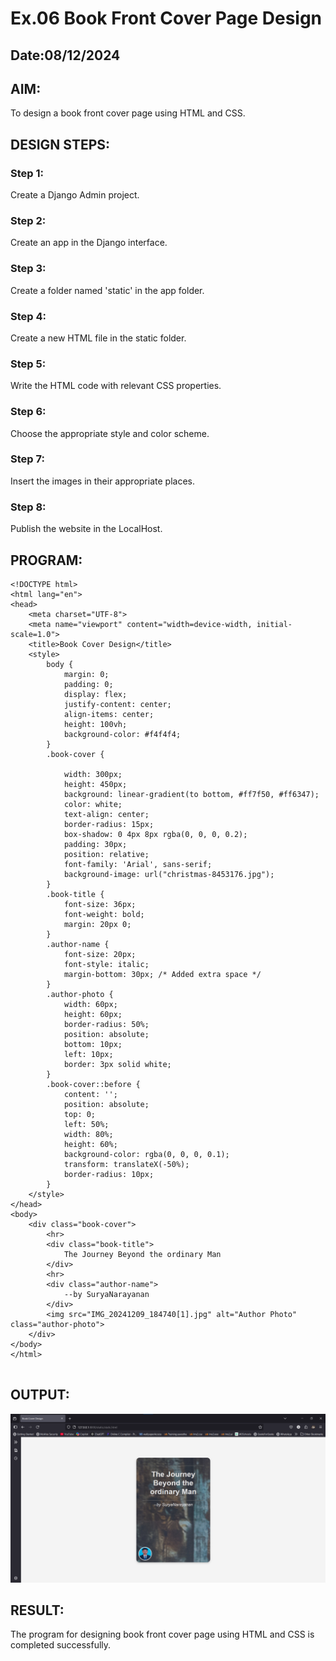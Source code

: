 # Ex.06 Book Front Cover Page Design
## Date:08/12/2024

## AIM:
To design a book front cover page using HTML and CSS.

## DESIGN STEPS:

### Step 1:
Create a Django Admin project.

### Step 2:
Create an app in the Django interface.

### Step 3:
Create a folder named 'static' in the app folder.

### Step 4:
Create a new HTML file in the static folder.

### Step 5:
Write the HTML code with relevant CSS properties.

### Step 6:
Choose the appropriate style and color scheme.

### Step 7:
Insert the images in their appropriate places.

### Step 8:
Publish the website in the LocalHost.

## PROGRAM:
```
<!DOCTYPE html>
<html lang="en">
<head>
    <meta charset="UTF-8">
    <meta name="viewport" content="width=device-width, initial-scale=1.0">
    <title>Book Cover Design</title>
    <style>
        body {
            margin: 0;
            padding: 0;
            display: flex;
            justify-content: center;
            align-items: center;
            height: 100vh;
            background-color: #f4f4f4;
        }
        .book-cover {
            
            width: 300px;
            height: 450px;
            background: linear-gradient(to bottom, #ff7f50, #ff6347);
            color: white;
            text-align: center;
            border-radius: 15px;
            box-shadow: 0 4px 8px rgba(0, 0, 0, 0.2);
            padding: 30px;
            position: relative;
            font-family: 'Arial', sans-serif;
            background-image: url("christmas-8453176.jpg");
        }
        .book-title {
            font-size: 36px;
            font-weight: bold;
            margin: 20px 0;
        }
        .author-name {
            font-size: 20px;
            font-style: italic;
            margin-bottom: 30px; /* Added extra space */
        }
        .author-photo {
            width: 60px;
            height: 60px;
            border-radius: 50%;
            position: absolute;
            bottom: 10px;
            left: 10px;
            border: 3px solid white;
        }
        .book-cover::before {
            content: '';
            position: absolute;
            top: 0;
            left: 50%;
            width: 80%;
            height: 60%;
            background-color: rgba(0, 0, 0, 0.1);
            transform: translateX(-50%);
            border-radius: 10px;
        }
    </style>
</head>
<body>
    <div class="book-cover">
        <hr>
        <div class="book-title">
            The Journey Beyond the ordinary Man
        </div>
        <hr>
        <div class="author-name">
            --by SuryaNarayanan
        </div>
        <img src="IMG_20241209_184740[1].jpg" alt="Author Photo" class="author-photo">
    </div>
</body>
</html>


```

## OUTPUT:
![alt text](bookcover-1.png)

## RESULT:
The program for designing book front cover page using HTML and CSS is completed successfully.
